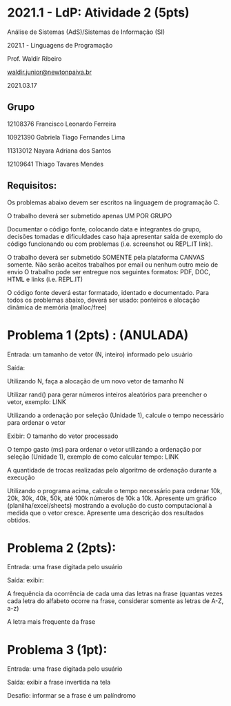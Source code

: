 # 2021.1 - LdP: Atividade 2 (5pts)
Análise de Sistemas (AdS)/Sistemas de Informação (SI)

2021.1 - Linguagens de Programação

Prof. Waldir Ribeiro

waldir.junior@newtonpaiva.br 

2021.03.17

## Grupo

12108376 Francisco Leonardo Ferreira 

10921390 Gabriela Tiago Fernandes Lima 

11313012 Nayara Adriana dos Santos 

12109641 Thiago Tavares Mendes

## Requisitos:
Os problemas abaixo devem ser escritos na linguagem de programação C.

O trabalho deverá ser submetido apenas UM POR GRUPO

Documentar o código fonte, colocando data e integrantes do grupo, decisões tomadas e dificuldades caso haja apresentar saída de exemplo do código funcionando ou com problemas (i.e. screenshot ou REPL.IT link).

O trabalho deverá ser submetido SOMENTE pela plataforma CANVAS somente. Não serão aceitos trabalhos por email ou nenhum outro meio de envio O trabalho pode ser entregue nos seguintes formatos: PDF, DOC, HTML e links (i.e. REPL.IT)

O código fonte deverá estar formatado, identado e documentado. Para todos os problemas abaixo, deverá ser usado: ponteiros e alocação dinâmica de memória (malloc/free)

# Problema 1 (2pts) : (ANULADA)
Entrada: um tamanho de vetor (N, inteiro) informado pelo usuário

Saída: 

Utilizando N, faça a alocação de um novo vetor de tamanho N

Utilizar rand() para gerar números inteiros aleatórios para preencher o vetor, exemplo: LINK

Utilizando a ordenação por seleção (Unidade 1), calcule o tempo necessário para ordenar o vetor

Exibir:
O tamanho do vetor processado

O tempo gasto (ms) para ordenar o vetor utilizando a ordenação por seleção (Unidade 1), exemplo de como calcular tempo: LINK

A quantidade de trocas realizadas pelo algoritmo de ordenação durante a execução

Utilizando o programa acima, calcule o tempo necessário para ordenar 10k, 20k, 30k, 40k, 50k, até 100k números de 10k a 10k. Apresente um gráfico (planilha/excel/sheets) mostrando a evolução do custo computacional à medida que o vetor cresce. Apresente uma descrição dos resultados obtidos.

# Problema 2 (2pts):
Entrada: uma frase digitada pelo usuário

Saída: exibir:

A frequência da ocorrência de cada uma das letras na frase (quantas vezes cada letra do alfabeto ocorre na frase, considerar somente as letras de A-Z, a-z)

A letra mais frequente da frase

# Problema 3 (1pt):

Entrada: uma frase digitada pelo usuário

Saída: exibir a frase invertida na tela

Desafio: informar se a frase é um palíndromo
